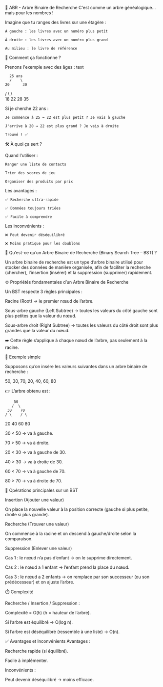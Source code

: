 🌳 ABR - Arbre Binaire de Recherche
C'est comme un arbre généalogique... mais pour les nombres !

Imagine que tu ranges des livres sur une étagère :

    À gauche : les livres avec un numéro plus petit

    À droite : les livres avec un numéro plus grand

    Au milieu : le livre de référence

🎯 Comment ça fonctionne ?

Prenons l'exemple avec des âges :
text

      25 ans
      /    \
    20      30
   /  \    /  \
  18  22  28   35

Si je cherche 22 ans :

    Je commence à 25 → 22 est plus petit ? Je vais à gauche

    J'arrive à 20 → 22 est plus grand ? Je vais à droite

    Trouvé ! ✅

🛠️ À quoi ça sert ?

Quand l'utiliser :

    Ranger une liste de contacts

    Trier des scores de jeu

    Organiser des produits par prix

Les avantages :

    ✅ Recherche ultra-rapide

    ✅ Données toujours triées

    ✅ Facile à comprendre

Les inconvénients :

    ❌ Peut devenir déséquilibré

    ❌ Moins pratique pour les doublons



🌳 Qu’est-ce qu’un Arbre Binaire de Recherche (Binary Search Tree – BST) ?

Un arbre binaire de recherche est un type d’arbre binaire utilisé pour stocker des données de manière organisée, afin de faciliter la recherche (chercher), l’insertion (insérer) et la suppression (supprimer) rapidement.

⚙️ Propriétés fondamentales d’un Arbre Binaire de Recherche

Un BST respecte 3 règles principales :

Racine (Root) → le premier nœud de l’arbre.

Sous-arbre gauche (Left Subtree) → toutes les valeurs du côté gauche sont plus petites que la valeur du nœud.

Sous-arbre droit (Right Subtree) → toutes les valeurs du côté droit sont plus grandes que la valeur du nœud.

➡️ Cette règle s’applique à chaque nœud de l’arbre, pas seulement à la racine.

🔎 Exemple simple

Supposons qu’on insère les valeurs suivantes dans un arbre binaire de recherche :

50, 30, 70, 20, 40, 60, 80

👉 L’arbre obtenu est :

        50
       /  \
     30    70
    / \    / \
  20  40  60  80


30 < 50 → va à gauche.

70 > 50 → va à droite.

20 < 30 → va à gauche de 30.

40 > 30 → va à droite de 30.

60 < 70 → va à gauche de 70.

80 > 70 → va à droite de 70.

📌 Opérations principales sur un BST

Insertion (Ajouter une valeur)

On place la nouvelle valeur à la position correcte (gauche si plus petite, droite si plus grande).

Recherche (Trouver une valeur)

On commence à la racine et on descend à gauche/droite selon la comparaison.

Suppression (Enlever une valeur)

Cas 1 : le nœud n’a pas d’enfant → on le supprime directement.

Cas 2 : le nœud a 1 enfant → l’enfant prend la place du nœud.

Cas 3 : le nœud a 2 enfants → on remplace par son successeur (ou son prédécesseur) et on ajuste l’arbre.

⏱️ Complexité

Recherche / Insertion / Suppression :

Complexité = O(h) (h = hauteur de l’arbre).

Si l’arbre est équilibré → O(log n).

Si l’arbre est déséquilibré (ressemble à une liste) → O(n).

✅ Avantages et Inconvénients
Avantages :

Recherche rapide (si équilibré).

Facile à implémenter.

Inconvénients :

Peut devenir déséquilibré → moins efficace.
